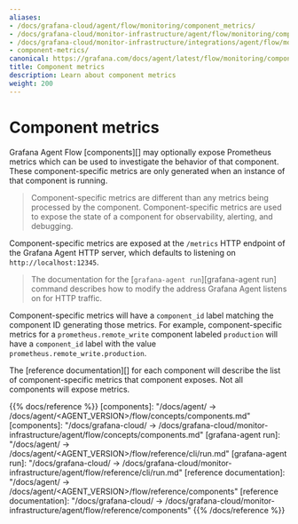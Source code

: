 ```yaml
---
aliases:
- /docs/grafana-cloud/agent/flow/monitoring/component_metrics/
- /docs/grafana-cloud/monitor-infrastructure/agent/flow/monitoring/component_metrics/
- /docs/grafana-cloud/monitor-infrastructure/integrations/agent/flow/monitoring/component_metrics/
- component-metrics/
canonical: https://grafana.com/docs/agent/latest/flow/monitoring/component_metrics/
title: Component metrics
description: Learn about component metrics
weight: 200
---
```


# Component metrics

Grafana Agent Flow [components][] may optionally expose Prometheus metrics
which can be used to investigate the behavior of that component. These
component-specific metrics are only generated when an instance of that
component is running.

> Component-specific metrics are different than any metrics being processed by
> the component. Component-specific metrics are used to expose the state of a
> component for observability, alerting, and debugging.

Component-specific metrics are exposed at the `/metrics` HTTP endpoint of the
Grafana Agent HTTP server, which defaults to listening on
`http://localhost:12345`.

> The documentation for the [`grafana-agent run`][grafana-agent run] command describes how to
> modify the address Grafana Agent listens on for HTTP traffic.

Component-specific metrics will have a `component_id` label matching the
component ID generating those metrics. For example, component-specific metrics
for a `prometheus.remote_write` component labeled `production` will have a
`component_id` label with the value `prometheus.remote_write.production`.

The [reference documentation][] for each component will describe the list of
component-specific metrics that component exposes. Not all components will
expose metrics.

{{% docs/reference %}}
[components]: "/docs/agent/ -> /docs/agent/<AGENT_VERSION>/flow/concepts/components.md"
[components]: "/docs/grafana-cloud/ -> /docs/grafana-cloud/monitor-infrastructure/agent/flow/concepts/components.md"
[grafana-agent run]: "/docs/agent/ -> /docs/agent/<AGENT_VERSION>/flow/reference/cli/run.md"
[grafana-agent run]: "/docs/grafana-cloud/ -> /docs/grafana-cloud/monitor-infrastructure/agent/flow/reference/cli/run.md"
[reference documentation]: "/docs/agent/ -> /docs/agent/<AGENT_VERSION>/flow/reference/components"
[reference documentation]: "/docs/grafana-cloud/ -> /docs/grafana-cloud/monitor-infrastructure/agent/flow/reference/components"
{{% /docs/reference %}}